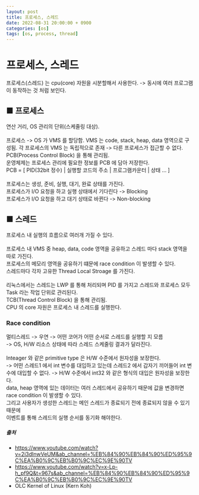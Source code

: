 ```yaml
---
layout: post
title: 프로세스, 스레드
date: 2022-08-31 20:00:00 + 0900
categories: [os]
tags: [os, process, thread]
---
```


# 프로세스, 스레드
프로세스(스레드) 는 cpu(core) 자원을 시분할해서 사용한다. -> 동시에 여러 프로그램이 동작하는 것 처럼 보인다.   

## ■ 프로세스
연산 거리, OS 관리의 단위(스케줄링 대상).   
<br/>
프로세스 -> OS 가 VMS 를 할당함.
VMS 는 code, stack, heap, data 영역으로 구성됨.
각 프로세스의 VMS 는 독립적으로 존재 -> 다른 프로세스가 접근할 수 없다.
<br/>
PCB(Process Control Block) 을 통해 관리됨.    
운영체제는 프로세스 관리에 필요한 정보를 PCB 에 담아 저장한다.   
PCB = [ PID(32bit 정수) | 실행할 코드의 주소 | 프로그램카운터 | 상태 ... ]    
<br/>
프로세스는 생성, 준비, 실행, 대기, 완료 상태를 가진다.   
프로세스가 I/O 요청을 하고 실행 상태에서 기다린다 -> Blocking     
프로세스가 I/O 요청을 하고 대기 상태로 바뀐다 -> Non-blocking


## ■ 스레드
프로세스 내 실행의 흐름으로 여러개 가질 수 있다.    
<br/>
프로세스 내 VMS 중 heap, data, code 영역을 공유하고 스레드 마다 stack 영역을 따로 가진다.   
프로세스의 메모리 영역을 공유하기 떄문에 race condition 이 발생할 수 있다.   
스레드마다 각자 고유한 Thread Local Stroage 를 가진다.   
<br/>
리눅스에서는 스레드는 LWP 를 통해 처리되며 PID 를 가지고 스레드와 프로세스 모두 Task 라는 작업 단위로 관리된다.    
TCB(Thread Control Block) 을 통해 관리됨.    
CPU 의 core 자원은 프로세스 내 스레드를 실행한다.    

### Race condition
멀티스레드 -> 우연 -> 어떤 코어가 어떤 순서로 스레드를 실행할 지 모름    
-> OS, H/W 리소스 상태에 따라 스레드 스케줄링 결과가 달라진다.    
<br/>
Inteager 와 같은 primitive type 은 H/W 수준에서 원자성을 보장한다.   
-> 어떤 스레드1 에서 int 변수를 대입하고 있는데 스레드2 에서 갑자기 끼어들어 int 변수에 대입할 수 없다.
-> H/W 수준에서 int32 와 같은 형식의 대입은 원자성을 보장한다.
<br/>
data, heap 영역에 있는 데이터는 여러 스레드에서 공유하기 때문에 값을 변경하면 race condition 이 발생할 수 있다.    
그리고 사용자가 생성한 스레드는 메인 스레드가 종료되기 전에 종료되지 않을 수 있기 때문에    
이벤트를 통해 스레드의 실행 순서를 동기화 해야한다.

##### 출처
- https://www.youtube.com/watch?v=2i3dInwVeUM&ab_channel=%EB%84%90%EB%84%90%ED%95%9C%EA%B0%9C%EB%B0%9C%EC%9E%90TV
- https://www.youtube.com/watch?v=x-Lp-h_pf9Q&t=967s&ab_channel=%EB%84%90%EB%84%90%ED%95%9C%EA%B0%9C%EB%B0%9C%EC%9E%90TV
- OLC Kernel of Linux (Kern Koh)